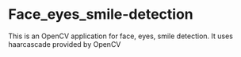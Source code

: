 # Face_eyes_smile-detection
This is an OpenCV application for face, eyes, smile detection. It uses haarcascade provided by OpenCV
